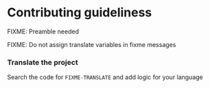 # Contributing guideliness

FIXME: Preamble needed

FIXME: Do not assign translate variables in fixme messages

### Translate the project

Search the code for `FIXME-TRANSLATE` and add logic for your language
